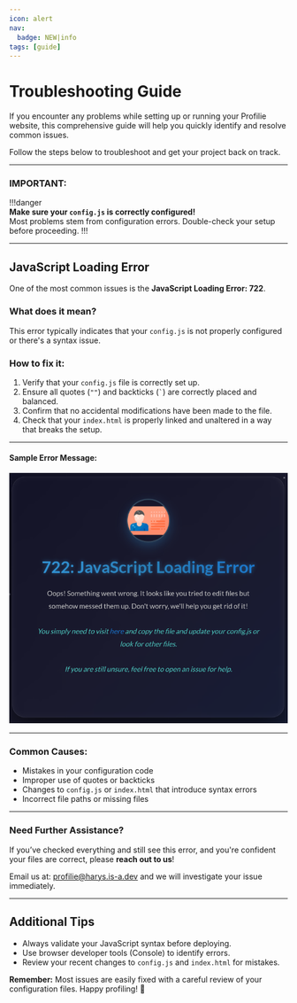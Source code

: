 ```yaml
---
icon: alert
nav:
  badge: NEW|info
tags: [guide]
---
```


# Troubleshooting Guide

If you encounter any problems while setting up or running your Profilie website, this comprehensive guide will help you quickly identify and resolve common issues.  

Follow the steps below to troubleshoot and get your project back on track.

---

### **IMPORTANT:**  
!!!danger  
**Make sure your `config.js` is correctly configured!**  
Most problems stem from configuration errors. Double-check your setup before proceeding.
!!!

---

## JavaScript Loading Error

One of the most common issues is the **JavaScript Loading Error: 722**.  

### What does it mean?  
This error typically indicates that your `config.js` is not properly configured or there's a syntax issue.

### How to fix it:

1. Verify that your `config.js` file is correctly set up.  
2. Ensure all quotes (`""`) and backticks (`` ` ``) are correctly placed and balanced.  
3. Confirm that no accidental modifications have been made to the file.  
4. Check that your `index.html` is properly linked and unaltered in a way that breaks the setup.

---

#### Sample Error Message:  
![JavaScript Loading Error](media/javascript-loading-error.png)

---

### Common Causes:  
- Mistakes in your configuration code  
- Improper use of quotes or backticks  
- Changes to `config.js` or `index.html` that introduce syntax errors  
- Incorrect file paths or missing files

---

### Need Further Assistance?  

If you’ve checked everything and still see this error, and you're confident your files are correct, please **reach out to us**!  

Email us at: [profilie@harys.is-a.dev](mailto:profilie@harys.is-a.dev) and we will investigate your issue immediately.

---

## Additional Tips

- Always validate your JavaScript syntax before deploying.  
- Use browser developer tools (Console) to identify errors.  
- Review your recent changes to `config.js` and `index.html` for mistakes.

**Remember:** Most issues are easily fixed with a careful review of your configuration files. Happy profiling! 🚀
